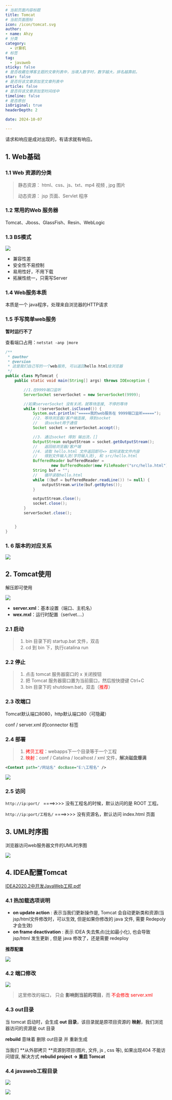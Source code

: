 ```yaml
---
# 当前页面内容标题
title: Tomcat
# 当前页面图标
icon: /icon/tomcat.svg
author:
- name: Ahzy
# 分类
category:
  - 计算机
# 标签
tag:
  - javaweb
sticky: false
# 是否收藏在博客主题的文章列表中，当填入数字时，数字越大，排名越靠前。
star: false
# 是否将该文章添加至文章列表中
article: false
# 是否将该文章添加至时间线中
timeline: false
# 是否原创
isOriginal: true
headerDepth: 2

date: 2024-10-07

---
```





请求和响应是成对出现的，有请求就有响应。



## 1. Web基础

### 1.1 Web 资源的分类

> 静态资源： html、css、js、txt、mp4 视频 , jpg 图片 
>
> 动态资源： jsp 页面、Servlet 程序



### 1.2 常用的Web 服务器

Tomcat、Jboss、GlassFish、Resin、WebLogic



### 1.3 BS模式

![](./img/image-20241130215524612.png)

- 兼容性差
- 安全性不易控制
- 易用性好，不用下载
- 拓展性统一，只需写Server 



### 1.4 Web服务本质

本质是一个 java程序，处理来自浏览器的HTTP请求



### 1.5 手写简单web服务

**暂时运行不了**

查看端口占用：`netstat -anp |more`

```java
/**
 * @author 
 * @version 
 * 这是我们自己写的一个web服务, 可以返回hello.html给浏览器
 */
public class MyTomcat {
    public static void main(String[] args) throws IOException {

        //1.在9999端口监听
        ServerSocket serverSocket = new ServerSocket(9999);

        //如果serverSocket 没有关闭，就等待连接, 不停的等待
        while (!serverSocket.isClosed()) {
            System.out.println("=====我的web服务在 9999端口监听=====");
            //2. 等待浏览器/客户端连接, 得到socket
            //   该socket用于通信
            Socket socket = serverSocket.accept();

            //3. 通过socket 得到 输出流，[]
            OutputStream outputStream = socket.getOutputStream();
            //   返回给浏览器/客户端
            //4. 读取 hello.html 文件返回即可=> 如何读取文件内容
            //   得到文件输入流(字符输入流), 和 src/hello.html
            BufferedReader bufferedReader =
                    new BufferedReader(new FileReader("src/hello.html"));
            String buf = "";
            //   循环读取hello.html
            while ((buf = bufferedReader.readLine()) != null) {
                outputStream.write(buf.getBytes());
            }

            outputStream.close();
            socket.close();
        }
        serverSocket.close();


    }
}
```



### 1. 6 版本的对应关系

![](https://gitee.com/private_crh/notes/raw/master/typora/image-20241001115805003.jpeg)





## 2. Tomcat使用

解压即可使用

![](./img/image-20241130232022615.png)

- **server.xml**：基本设置（端口、主机名）
- **wex.mxl**：运行时配置（serlvet....）



###  2.1 启动

> 1. bin 目录下的 startup.bat 文件，双击
> 2. cd 到 bin 下，执行catalina run



###  2.2 停止

> 1. 点击 tomcat 服务器窗口的 x 关闭按钮
> 2. 把 Tomcat 服务器窗口置为当前窗口，然后按快捷键 Ctrl+C
> 3. bin 目录下的 shutdown.bat，双击（<span style="color: red;">推荐</span>）



###  2.3 改端口

Tomcat默认端口8080，http默认端口80（可隐藏）

conf / server.xml 的connector 标签



###  2.4 部署

> 1. <span style="color: red;">拷贝工程</span>：webapps下一个目录等于一个工程
> 2. <span style="color: red;">映射</span>：conf / Catalina / localhost / xml 文件，**解决磁盘爆满**

```xml
<Context path="/网站名" docBase="E:\工程名" />
```

![](./img/image-20241130233429873.png)



###  2.5 访问

`http://ip:port/ `                ====>>>>    没有工程名的时候，默认访问的是 ROOT 工程。

`http://ip:port/工程名/`    ====>>>>    没有资源名，默认访问 index.html 页面



## 3. UML时序图

浏览器访问web服务器文件的UML时序图

![](./img/image-20241130235641907.png)



## 4. IDEA配置Tomcat 

[IDEA2020.2中开发JavaWeb工程.pdf](./img/IDEA2020.2中开发JavaWeb工程.pdf) 



### 4.1 热加载选项说明

- **on update action** : 表示当我们更新操作是, Tomcat 会自动更新类和资源(当jsp/html文件修改时，可以生效, 但是如果你修改的 java 文件, 需要 Redepoly 才会生效)
- **on frame deactivation** : 表示 IDEA 失去焦点(比如最小化), 也会导致jsp/html 发生更新 , 但是 java 修改了，还是需要 redeploy

**推荐配置**

![](./img/image-20241203004613300.png)



### 4.2 端口修改

![](./img/image-20241203004731794.png)

> 这里修改的端口， 只会 **影响到当前的项目**，而 <span style="color: red;">不会修改 server.xml</span>



### 4.3 out目录

当 tomcat 启动时，会生成 **out 目录**，该目录就是原项目资源的 **映射**，我们浏览器访问的资源是 out 目录

**rebuild** 意味着 删除 out目录 并 重新生成

当我们 **从外部拷贝 **资源到项目(图片, 文件, js , css 等), 如果出现404 不能访问错误, 解决方式 **rebulid project -> 重启 Tomcat**



### 4.4 javaweb工程目录

![](./img/image-20241203010246457.png)

![](./img/image-20241203010257165.png)